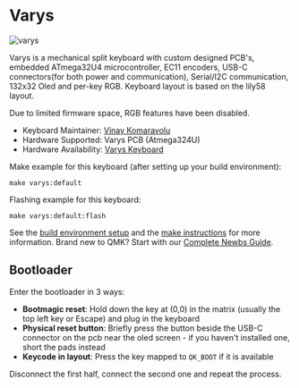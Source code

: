 # Varys

![varys](https://i.imgur.com/KHbSSrX.jpeg)

Varys is a mechanical split keyboard with custom designed PCB's, embedded ATmega32U4 microcontroller, EC11 encoders, USB-C connectors(for both power and communication), Serial/I2C communication, 132x32 Oled and per-key RGB. Keyboard layout is based on the lily58 layout.

Due to limited firmware space, RGB features have been disabled.

* Keyboard Maintainer: [Vinay Komaravolu](https://github.com/VinayKomaravolu)
* Hardware Supported: Varys PCB (Atmega324U)
* Hardware Availability: [Varys Keyboard](https://github.com/vinaykomaravolu/varys)


Make example for this keyboard (after setting up your build environment):

    make varys:default

Flashing example for this keyboard:

    make varys:default:flash

See the [build environment setup](https://docs.qmk.fm/#/getting_started_build_tools) and the [make instructions](https://docs.qmk.fm/#/getting_started_make_guide) for more information. Brand new to QMK? Start with our [Complete Newbs Guide](https://docs.qmk.fm/#/newbs).

## Bootloader

Enter the bootloader in 3 ways:

* **Bootmagic reset**: Hold down the key at (0,0) in the matrix (usually the top left key or Escape) and plug in the keyboard
* **Physical reset button**: Briefly press the button beside the USB-C connector on the pcb near the oled screen - if you haven't installed one, short the pads instead
* **Keycode in layout**: Press the key mapped to `QK_BOOT` if it is available

Disconnect the first half, connect the second one and repeat the process.
